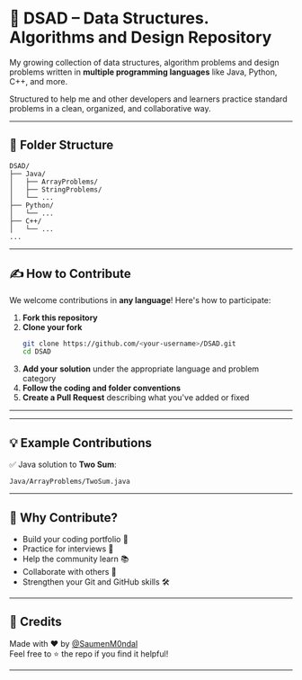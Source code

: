 # 🧠 DSAD – Data Structures. Algorithms and Design Repository

My growing collection of data structures, algorithm problems and design problems written in **multiple programming languages** like Java, Python, C++, and more.

Structured to help me and other developers and learners practice standard problems in a clean, organized, and collaborative way.

---

## 📁 Folder Structure

```
DSAD/
├── Java/
│   ├── ArrayProblems/
│   ├── StringProblems/
│   └── ...
├── Python/
│   └── ...
├── C++/
│   └── ...
...
```

---

## ✍️ How to Contribute

We welcome contributions in **any language**! Here's how to participate:

1. **Fork this repository**
2. **Clone your fork**
   ```bash
   git clone https://github.com/<your-username>/DSAD.git
   cd DSAD
   ```
3. **Add your solution** under the appropriate language and problem category
4. **Follow the coding and folder conventions**
5. **Create a Pull Request** describing what you've added or fixed

---


---

## 💡 Example Contributions

✅ Java solution to **Two Sum**:

```
Java/ArrayProblems/TwoSum.java
```


---

## 🌟 Why Contribute?

- Build your coding portfolio 📁  
- Practice for interviews 💼  
- Help the community learn 📚  
- Collaborate with others 👥  
- Strengthen your Git and GitHub skills 🛠️

---

## 🙌 Credits

Made with ❤️ by [@SaumenM0ndal](https://github.com/SaumenM0ndal)  
Feel free to ⭐ the repo if you find it helpful!

---
